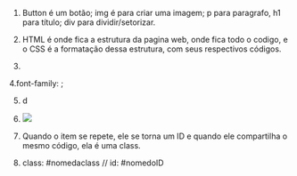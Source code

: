 1. Button é um botão; img é para criar uma imagem; p para paragrafo, h1 para título; div para dividir/setorizar.

2. HTML é onde fica a estrutura da pagina web, onde fica todo o codigo, e o CSS é a formatação dessa estrutura, com seus respectivos códigos.

3. <link rel="stylesheet" href="LOCAL DO CSS">

4.font-family: ;

5. d

6. <img src="localdaimagem.jpg">

7. Quando o item se repete, ele se torna um ID e quando ele compartilha o mesmo código, ela é uma class.

8. class: #nomedaclass // id: #nomedoID